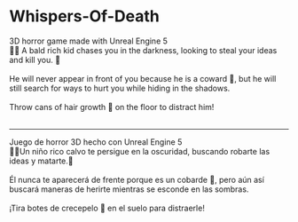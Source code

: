 # Whispers-Of-Death
3D horror game made with Unreal Engine 5
<br>
👨‍🦲 A bald rich kid chases you in the darkness, looking to steal your ideas and kill you. 🔪
<br>
<br>
He will never appear in front of you because he is a coward 🐔, but he will still search for ways to hurt you while hiding in the shadows.
<br>
<br>
Throw cans of hair growth 🍶 on the floor to distract him!
<br>
<br>

--------------------------------------------------------------
Juego de horror 3D hecho con Unreal Engine 5
<br>
👨‍🦲Un niño rico calvo te persigue en la oscuridad, buscando robarte las ideas y matarte.🔪
<br>
<br>
Él nunca te aparecerá de frente porque es un cobarde 🐔, pero aún así buscará maneras de herirte mientras se esconde en las sombras.
<br>
<br>
¡Tira botes de crecepelo 🍶 en el suelo para distraerle!
